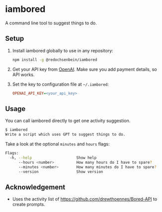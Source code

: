 # iambored
A command line tool to suggest things to do.

## Setup

1. Install iambored globally to use in any repository:

   ```sh
   npm install -g @redochsenbein/iambored
   ```

2. Get your API key from [OpenAI](https://platform.openai.com/account/api-keys). Make sure you add payment details, so API works.

3. Set the key to configuration file at `~/.iambored`:

   ```ini
   OPENAI_API_KEY=<your_api_key>
   ```

## Usage

You can call iambored directly to get one activity suggestion. 

```bash
$ iambored 
Write a script which uses GPT to suggest things to do.
```

Take a look at the optional `minutes` and `hours` flags:
```bash
Flags:
  -h, --help                    Show help                                                                                                                     
      --hours <number>          How many hours do I have to spare?                                                                                            
      --minutes <number>        How many minutes do I have to spare?                                                                                          
      --version                 Show version
```

## Acknowledgement

* Uses the activity list of https://github.com/drewthoennes/Bored-API to create prompts.
